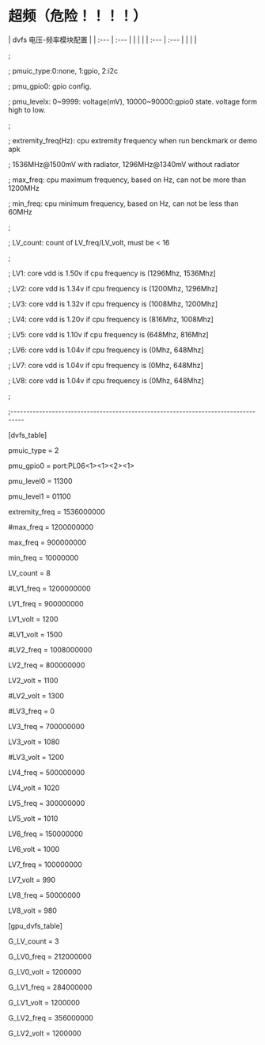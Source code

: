 # 超频（危险！！！！）


| dvfs 电压-频率模块配置 |
| :--- | :--- |
|  |  |
| :--- | :--- |
|  |  |



;

; pmuic\_type:0:none, 1:gpio, 2:i2c

; pmu\_gpio0: gpio config.

; pmu\_levelx: 0~9999: voltage\(mV\), 10000~90000:gpio0 state. voltage form high to low.

;

; extremity\_freq\(Hz\): cpu extremity frequency when run benckmark or demo apk

;                     1536MHz@1500mV with radiator, 1296MHz@1340mV without radiator

; max\_freq: cpu maximum frequency, based on Hz, can not be more than 1200MHz

; min\_freq: cpu minimum frequency, based on Hz, can not be less than 60MHz

;

; LV\_count: count of LV\_freq/LV\_volt, must be &lt; 16

;

; LV1: core vdd is 1.50v if cpu frequency is \(1296Mhz,  1536Mhz\]

; LV2: core vdd is 1.34v if cpu frequency is \(1200Mhz,  1296Mhz\]

; LV3: core vdd is 1.32v if cpu frequency is \(1008Mhz,  1200Mhz\]

; LV4: core vdd is 1.20v if cpu frequency is \(816Mhz,   1008Mhz\]

; LV5: core vdd is 1.10v if cpu frequency is \(648Mhz,    816Mhz\]

; LV6: core vdd is 1.04v if cpu frequency is \(0Mhz,      648Mhz\]

; LV7: core vdd is 1.04v if cpu frequency is \(0Mhz,      648Mhz\]

; LV8: core vdd is 1.04v if cpu frequency is \(0Mhz,      648Mhz\]

;

;----------------------------------------------------------------------------------

\[dvfs\_table\]

pmuic\_type = 2

pmu\_gpio0         = port:PL06&lt;1&gt;&lt;1&gt;&lt;2&gt;&lt;1&gt;

pmu\_level0        = 11300

pmu\_level1        = 01100

extremity\_freq = 1536000000

\#max\_freq = 1200000000

max\_freq = 900000000

min\_freq = 10000000



LV\_count = 8



\#LV1\_freq = 1200000000

LV1\_freq = 900000000

LV1\_volt = 1200

\#LV1\_volt = 1500



\#LV2\_freq = 1008000000

LV2\_freq = 800000000

LV2\_volt = 1100

\#LV2\_volt = 1300



\#LV3\_freq = 0

LV3\_freq = 700000000

LV3\_volt = 1080

\#LV3\_volt = 1200



LV4\_freq = 500000000

LV4\_volt = 1020



LV5\_freq = 300000000

LV5\_volt = 1010



LV6\_freq = 150000000

LV6\_volt = 1000



LV7\_freq = 100000000

LV7\_volt = 990



LV8\_freq = 50000000

LV8\_volt = 980



\[gpu\_dvfs\_table\]



G\_LV\_count = 3



G\_LV0\_freq = 212000000

G\_LV0\_volt = 1200000

G\_LV1\_freq = 284000000

G\_LV1\_volt = 1200000

G\_LV2\_freq = 356000000

G\_LV2\_volt = 1200000

